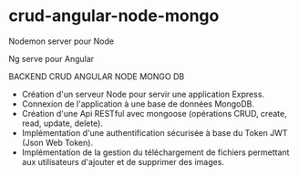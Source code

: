 # crud-angular-node-mongo

Nodemon server pour Node

Ng serve pour Angular

BACKEND CRUD ANGULAR NODE MONGO DB 

- Création d'un serveur Node pour servir une application Express.
- Connexion de l'application à une base de données MongoDB.
- Création d'une Api RESTful avec mongoose (opérations CRUD, create, read, update, delete).
- Implémentation d'une authentification sécurisée à base du Token JWT (Json Web Token).
- Implémentation de la gestion du téléchargement de fichiers permettant aux utilisateurs d'ajouter et de supprimer des images.
